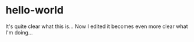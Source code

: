 # hello-world
It's quite clear what this is...
Now I edited it becomes even more clear what I'm doing...
